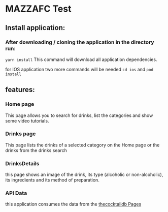 # MAZZAFC Test

## Install application:

### After downloading / cloning the application in the directory run:

`yarn install` This command will download all application dependencies.

for IOS application two more commands will be needed `cd ios` and `pod install`

## features:

### Home page

This page allows you to search for drinks, list the categories and show some video tutorials.

### Drinks page

This page lists the drinks of a selected category on the Home page or the drinks from the drinks search

### DrinksDetails

this page shows an image of the drink, its type (alcoholic or non-alcoholic), its ingredients and its method of preparation.

### API Data

this application consumes the data from the [thecocktaildb Pages](https://www.thecocktaildb.com/)
